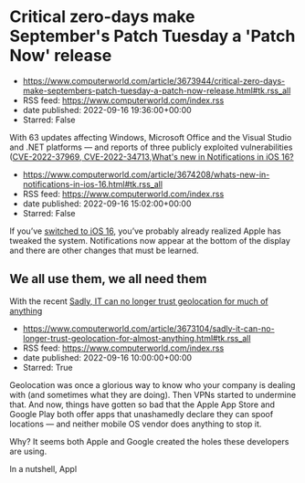 # Critical zero-days make September's Patch Tuesday a 'Patch Now' release
 - https://www.computerworld.com/article/3673944/critical-zero-days-make-septembers-patch-tuesday-a-patch-now-release.html#tk.rss_all
 - RSS feed: https://www.computerworld.com/index.rss
 - date published: 2022-09-16 19:36:00+00:00
 - Starred: False

<article>
	<section class="page">
<p>With 63 updates affecting Windows, Microsoft Office and the Visual Studio and .NET platforms — and reports of three publicly exploited vulnerabilities (<a href="https://msrc.microsoft.com/update-guide/vulnerability/CVE-2022-37969" rel="nofollow noopener" target="_blank">CVE-2022-37969</a>,<a href="https://msrc.microsoft.com/update-guide/vulnerability/CVE-2022-34713" rel="nofollow noopener" target="_blank"> CVE-2022-34713</a>,<a href="https://msrc.microsoft.co

# What's new in Notifications in iOS 16?
 - https://www.computerworld.com/article/3674208/whats-new-in-notifications-in-ios-16.html#tk.rss_all
 - RSS feed: https://www.computerworld.com/index.rss
 - date published: 2022-09-16 15:02:00+00:00
 - Starred: False

<article>
	<section class="page">
<p>If you’ve <a href="https://www.computerworld.com/article/3673311/14-reasons-enterprises-should-upgrade-to-ios-16.html">switched to iOS 16</a>, you’ve probably already realized Apple has tweaked the system. Notifications now appear at the bottom of the display and there are other changes that must be learned.</p><h2><strong>We all use them, we all need them</strong></h2>
<p>With the recent <a href="https://www.computerworld.com/article/3670751/10-lesser-known-

# Sadly, IT can no longer trust geolocation for much of anything
 - https://www.computerworld.com/article/3673104/sadly-it-can-no-longer-trust-geolocation-for-almost-anything.html#tk.rss_all
 - RSS feed: https://www.computerworld.com/index.rss
 - date published: 2022-09-16 10:00:00+00:00
 - Starred: True

<article>
	<section class="page">
<p>Geolocation was once a glorious way to know who your company is dealing with (and sometimes what they are doing). Then VPNs started to undermine that. And now, things have gotten so bad that the Apple App Store and Google Play both offer apps that unashamedly declare they can spoof locations — and neither mobile OS vendor does anything to stop it.</p><p>Why? It seems both Apple and Google created the holes these developers are using.</p><p>In a nutshell, Appl
